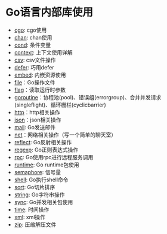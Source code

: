 # Go语言内部库使用

- [cgo](cgo): cgo使用
- [chan](chan): chan使用
- [cond](cond): 条件变量
- [context](context): 上下文使用详解
- [csv](csv): csv文件操作
- [defer](defer): 巧用defer
- [embed](embed): 内嵌资源使用
- [file](file)：Go操作文件
- [flag](flag)：读取运行时参数
- [goroutine](goroutine)：协程池(pool)、错误组(errorgroup)、合并并发请求(singleflight)、循环栅栏(cyclicbarrier)
- [http](http)：http相关操作
- [json](json)：json相关操作
- [mail](mail): Go发送邮件
- [net](net)：网络相关操作（写一个简单的聊天室）
- [reflect](reflect): Go反射相关操作
- [regexp](regexp): Go正则表达式操作
- [rpc](rpc): Go使用rpc进行远程服务调用
- [runtime](runtime): Go runtime包使用
- [semaphore](semaphore): 信号量
- [shell](shell): Go执行shell命令
- [sort](sort): Go切片排序
- [string](string): Go字符串操作
- [sync](sync): Go并发相关包使用
- [time](time): 时间操作
- [xml](xml): xml操作
- [zip](zip): 压缩解压文件